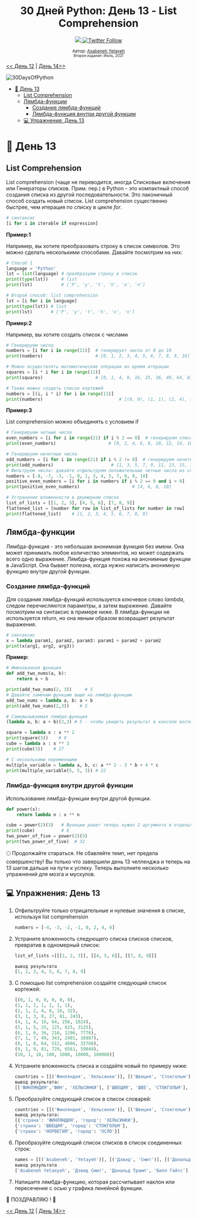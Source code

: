 <div align="center">
  <h1> 30 Дней Python: День 13 - List Comprehension</h1>
  <a class="header-badge" target="_blank" href="https://www.linkedin.com/in/asabeneh/">
  <img src="https://img.shields.io/badge/style--5eba00.svg?label=LinkedIn&logo=linkedin&style=social">
  </a>
  <a class="header-badge" target="_blank" href="https://twitter.com/Asabeneh">
  <img alt="Twitter Follow" src="https://img.shields.io/twitter/follow/asabeneh?style=social">
  </a>

<sub>Автор:
<a href="https://www.linkedin.com/in/asabeneh/" target="_blank">Asabeneh Yetayeh</a><br>
<small> Второе издание: Июль, 2021</small>
</sub>

</div>
</div>

[<< День 12](../12_Day_Modules/12_modules.md) | [День 14>>](../14_Day_Higher_order_functions/14_higher_order_functions.md)

![30DaysOfPython](../images/30DaysOfPython_banner3@2x.png)

- [📘 День 13](#-день-13)
  - [List Comprehension](#list-comprehension)
  - [Лямбда-функции](#лямбда-функции)
    - [Создание лямбда-функций](#создание-лямбда-функций)
    - [Лямбда-функция внутри другой функции](#лямбда-функция-внутри-другой-функции)
  - [💻 Упражнения: День 13](#-упражнения-день-13)

# 📘 День 13

## List Comprehension

List comprehension (чаще не переводится, иногда Списковые включения или Генераторы списков. Прим. пер.) в Python - это компактный способ создания списка из другой последовательности. Это лаконичный способ создать новый список. List comprehension существенно быстрее, чем итерация по списку в цикле _for_.

```py
# синтаксис
[i for i in iterable if expression]
```

**Пример:1**

Например, вы хотите преобразовать строку в список символов. Это можно сделать несколькими способами. Давайте посмотрим на них:

```py
# Способ 1
language = 'Python'
lst = list(language) # преобразуем строку в список
print(type(lst))     # list
print(lst)           # ['P', 'y', 't', 'h', 'o', 'n']

# Второй способ: list comprehension
lst = [i for i in language]
print(type(lst)) # list
print(lst)       # ['P', 'y', 't', 'h', 'o', 'n']

```

**Пример:2**

Например, вы хотите создать список с числами

```py
# Генерируем числа
numbers = [i for i in range(11)]  # генерирует числа от 0 до 10
print(numbers)                    # [0, 1, 2, 3, 4, 5, 6, 7, 8, 9, 10]

# Можно осуществлять математические операции во время итерации
squares = [i * i for i in range(11)]
print(squares)                    # [0, 1, 4, 9, 16, 25, 36, 49, 64, 81, 100]

# Также можно создать список кортежей
numbers = [(i, i * i) for i in range(11)]
print(numbers)                             # [(0, 0), (1, 1), (2, 4), (3, 9), (4, 16), (5, 25)]

```

**Пример:3**

List comprehension можно объединять с условием if


```py
# Генерируем четные числа
even_numbers = [i for i in range(21) if i % 2 == 0]  # генерируем список четных чисел в диапазоне от 0 до 21
print(even_numbers)                    # [0, 2, 4, 6, 8, 10, 12, 14, 16, 18, 20]

# Генерируем нечетные числа
odd_numbers = [i for i in range(21) if i % 2 != 0]  # генерируем нечетные числа в диапазоне от 0 до 21
print(odd_numbers)                      # [1, 3, 5, 7, 9, 11, 13, 15, 17, 19]
# Фильтруем числа: давайте отфильтруем положительные четные числа из списка ниже 
numbers = [-8, -7, -3, -1, 0, 1, 3, 4, 5, 7, 6, 8, 10]
positive_even_numbers = [i for i in numbers if i % 2 == 0 and i > 0]
print(positive_even_numbers)                    # [4, 6, 8, 10]

# Устранение вложенности в двумерном списке
list_of_lists = [[1, 2, 3], [4, 5, 6], [7, 8, 9]]
flattened_list = [number for row in list_of_lists for number in row]
print(flattened_list)    # [1, 2, 3, 4, 5, 6, 7, 8, 9]
```

## Лямбда-функции

Лямбда-функция - это небольшая анонимная функция без имени. Она может принимать любое количество элементов, но может содержать всего одно выражение. Лямбда-функция похожа на анонимные функции в JavaScript. Она бывает полезна, когда нужно написать анонимную функцию внутри другой функции.

### Создание лямбда-функций

Для создания лямбда-функций используется ключевое слово _lambda_, следом перечисляются параметры, а затем выражение. Давайте посмотрим на синтаксис в примере ниже. В лямбда-функции не используется return, но она явным образом возвращает результат выражения.

```py
# синтаксис
x = lambda param1, param2, param3: param1 + param2 + param2
print(x(arg1, arg2, arg3))
```

**Пример:**

```py
# Именованная функция
def add_two_nums(a, b):
    return a + b

print(add_two_nums(2, 3))     # 5
# Давайте заменим функцию выше на лямбда-функцию
add_two_nums = lambda a, b: a + b
print(add_two_nums(2,3))    # 5

# Самовызываемая лямбда-функция
(lambda a, b: a + b)(2,3) # 5 - чтобы увидеть результат в консоли воспользуйтесь функцией print()

square = lambda x : x ** 2
print(square(3))    # 9
cube = lambda x : x ** 3
print(cube(3))    # 27

# С несколькими переменными
multiple_variable = lambda a, b, c: a ** 2 - 3 * b + 4 * c
print(multiple_variable(5, 5, 3)) # 22
```

### Лямбда-функция внутри другой функции

Использование лямбда-функции внутри другой функции.

```py
def power(x):
    return lambda n : x ** n

cube = power(2)(3)   # Функции power теперь нужно 2 аргумента в отдельных круглых скобках для выполнения
print(cube)          # 8
two_power_of_five = power(2)(5) 
print(two_power_of_five)  # 32
```

🌕 Продолжайте стараться. Не сбавляйте темп, нет предела совершенству! Вы только что завершили день 13 челленджа и теперь на 13 шагов дальше на пути к успеху. Теперь выполните несколько упражнений для мозга и мускулов.

## 💻 Упражнения: День 13

1. Отфильтруйте только отрицательные и нулевые значения в списке, используя list comprehension
   ```py
   numbers = [-4, -3, -2, -1, 0, 2, 4, 6]
   ```
2. Устраните вложенность следующего списка списков списков, превратив в одномерный список:

   ```py
   list_of_lists =[[[1, 2, 3]], [[4, 5, 6]], [[7, 8, 9]]]

   вывод результата
   [1, 2, 3, 4, 5, 6, 7, 8, 9]
   ```

3. С помощью list comprehension создайте следующий список кортежей:
   ```py
   [(0, 1, 0, 0, 0, 0, 0),
   (1, 1, 1, 1, 1, 1, 1),
   (2, 1, 2, 4, 8, 16, 32),
   (3, 1, 3, 9, 27, 81, 243),
   (4, 1, 4, 16, 64, 256, 1024),
   (5, 1, 5, 25, 125, 625, 3125),
   (6, 1, 6, 36, 216, 1296, 7776),
   (7, 1, 7, 49, 343, 2401, 16807),
   (8, 1, 8, 64, 512, 4096, 32768),
   (9, 1, 9, 81, 729, 6561, 59049),
   (10, 1, 10, 100, 1000, 10000, 100000)]
   ```
4. Устраните вложенность списка и создайте новый по примеру ниже:
   ```py
   countries = [[('Финляндия', 'Хельсинки')], [('Швеция', 'Стокгольм')], [('Норвегия', 'Осло')]]
   вывод результата:
   [['ФИНЛЯНДИЯ','ФИН', 'ХЕЛЬСИНКИ'], ['ШВЕЦИЯ', 'ШВЕ', 'СТОКГОЛЬМ'], ['НОРВЕГИЯ', 'НОР', 'ОСЛО']]
   ```
5. Преобразуйте следующий список в список словарей:
   ```py
   countries = [[('Финляндия', 'Хельсинки')], [('Швеция', 'Стокгольм')], [('Норвегия', 'Осло')]]
   вывод результата:
   [{'страна': 'ФИНЛЯНДИЯ', 'город': 'ХЕЛЬСИНКИ'},
   {'страна': 'ШВЕЦИЯ', 'город': 'СТОКГОЛЬМ'},
   {'страна': 'НОРВЕГИЯ', 'город': 'ОСЛО'}]
   ```
6. Преобразуйте следующий список списков в список соединенных строк:
   ```py
   names = [[('Asabeneh', 'Yetayeh')], [('Дэвид', 'Смит')], [('Дональд', 'Трамп')], [('Билл', 'Гейтс')]]
   вывод результата
   ['Asabeneh Yetaeyeh', 'Дэвид Смит', 'Дональд Трамп', 'Билл Гейтс']
   ```
7. Напишите лямбда-функцию, которая рассчитывает наклон или пересечение с осью y графика линейной функции.

🎉 ПОЗДРАВЛЯЮ ! 🎉

[<< День 12](../12_Day_Modules/12_modules.md) | [День 14>>](../14_Day_Higher_order_functions/14_higher_order_functions.md)
